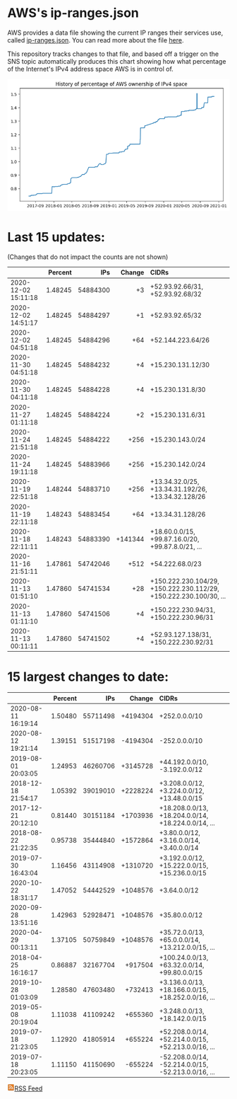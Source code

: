 # AWS's ip-ranges.json

AWS provides a data file showing the current IP ranges their
services use, called [ip-ranges.json](https://ip-ranges.amazonaws.com/ip-ranges.json).  You 
can read more about the file [here](https://docs.aws.amazon.com/general/latest/gr/aws-ip-ranges.html).

This repository tracks changes to that file, and based off a trigger on the SNS topic 
automatically produces this chart showing how what percentage of the Internet's IPv4 
address space AWS is in control of.

![History of AWS](history_count.png)

# Last 15 updates:

(Changes that do not impact the counts are not shown)

| | Percent | IPs | Change | CIDRs |
| :--- | ---: | ---: | ---: | :--- |
| 2020-12-02 15:11:18 | 1.48245 | 54884300 | +3 | +52.93.92.66/31, +52.93.92.68/32 |
| 2020-12-02 14:51:17 | 1.48245 | 54884297 | +1 | +52.93.92.65/32 |
| 2020-12-02 04:51:18 | 1.48245 | 54884296 | +64 | +52.144.223.64/26 |
| 2020-11-30 04:51:18 | 1.48245 | 54884232 | +4 | +15.230.131.12/30 |
| 2020-11-30 04:11:18 | 1.48245 | 54884228 | +4 | +15.230.131.8/30 |
| 2020-11-27 01:11:18 | 1.48245 | 54884224 | +2 | +15.230.131.6/31 |
| 2020-11-24 21:51:18 | 1.48245 | 54884222 | +256 | +15.230.143.0/24 |
| 2020-11-24 19:11:18 | 1.48245 | 54883966 | +256 | +15.230.142.0/24 |
| 2020-11-19 22:51:18 | 1.48244 | 54883710 | +256 | +13.34.32.0/25, +13.34.31.192/26, +13.34.32.128/26 |
| 2020-11-19 22:11:18 | 1.48243 | 54883454 | +64 | +13.34.31.128/26 |
| 2020-11-18 22:11:11 | 1.48243 | 54883390 | +141344 | +18.60.0.0/15, +99.87.16.0/20, +99.87.8.0/21, ... |
| 2020-11-16 21:51:11 | 1.47861 | 54742046 | +512 | +54.222.68.0/23 |
| 2020-11-13 01:51:10 | 1.47860 | 54741534 | +28 | +150.222.230.104/29, +150.222.230.112/29, +150.222.230.100/30, ... |
| 2020-11-13 01:11:10 | 1.47860 | 54741506 | +4 | +150.222.230.94/31, +150.222.230.96/31 |
| 2020-11-13 00:11:11 | 1.47860 | 54741502 | +4 | +52.93.127.138/31, +150.222.230.92/31 |


# 15 largest changes to date:

| | Percent | IPs | Change | CIDRs |
| :--- | ---: | ---: | ---: | :--- |
| 2020-08-11 16:19:14 | 1.50480 | 55711498 | +4194304 | +252.0.0.0/10 |
| 2020-08-12 19:21:14 | 1.39151 | 51517198 | -4194304 | -252.0.0.0/10 |
| 2019-08-01 20:03:05 | 1.24953 | 46260706 | +3145728 | +44.192.0.0/10, -3.192.0.0/12 |
| 2018-12-18 21:54:17 | 1.05392 | 39019010 | +2228224 | +3.208.0.0/12, +3.224.0.0/12, +13.48.0.0/15 |
| 2017-12-21 20:12:10 | 0.81440 | 30151184 | +1703936 | +18.208.0.0/13, +18.204.0.0/14, +18.224.0.0/14, ... |
| 2018-08-22 21:22:35 | 0.95738 | 35444840 | +1572864 | +3.80.0.0/12, +3.16.0.0/14, +3.40.0.0/14 |
| 2019-07-30 16:43:04 | 1.16456 | 43114908 | +1310720 | +3.192.0.0/12, +15.222.0.0/15, +15.236.0.0/15 |
| 2020-10-22 18:31:17 | 1.47052 | 54442529 | +1048576 | +3.64.0.0/12 |
| 2020-09-28 13:51:16 | 1.42963 | 52928471 | +1048576 | +35.80.0.0/12 |
| 2020-04-29 00:13:11 | 1.37105 | 50759849 | +1048576 | +35.72.0.0/13, +65.0.0.0/14, +13.212.0.0/15, ... |
| 2018-04-25 16:16:17 | 0.86887 | 32167704 | +917504 | +100.24.0.0/13, +63.32.0.0/14, +99.80.0.0/15 |
| 2019-10-28 01:03:09 | 1.28580 | 47603480 | +732413 | +3.136.0.0/13, +18.166.0.0/15, +18.252.0.0/16, ... |
| 2019-05-08 20:19:04 | 1.11038 | 41109242 | +655360 | +3.248.0.0/13, +18.142.0.0/15 |
| 2019-07-18 21:23:05 | 1.12920 | 41805914 | +655224 | +52.208.0.0/14, +52.214.0.0/15, +52.213.0.0/16, ... |
| 2019-07-18 20:23:05 | 1.11150 | 41150690 | -655224 | -52.208.0.0/14, -52.214.0.0/15, -52.213.0.0/16, ... |


[![RSS Icon](rss-icon.png)RSS Feed](https://raw.githubusercontent.com/seligman/aws-ip-ranges/master/rss.xml)
